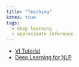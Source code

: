 ```yaml
---
title: "Teaching"
katex: true
tags:
  - deep learning
  - approximate inference
---
```


* [VI Tutorial](https://vitutorial.github.io)
* [Deep Learning for NLP](https://probabll.github.io/teaching/dl4nlp/)



